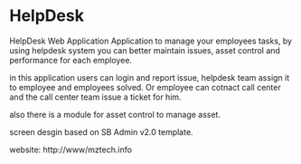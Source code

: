 # HelpDesk
HelpDesk Web Application
Application to manage your employees tasks, by using helpdesk system you can better maintain issues, asset control and performance for each employee.

in this application users can login and report issue, helpdesk team assign it to employee and employees solved.
Or employee can cotnact call center and the call center team issue a ticket for him.

also there is a module for asset control to manage asset.


screen desgin based on SB Admin v2.0 template.



website: http://www/mztech.info
